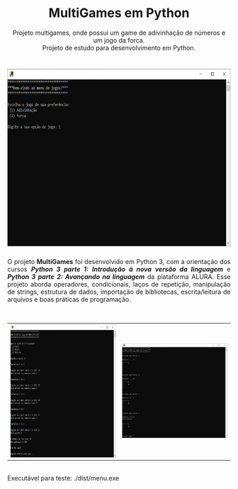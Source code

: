 <h1 align="center">MultiGames em Python</h1>
<p align="center">Projeto multigames, onde possui um game de adivinhação de números e um jogo da forca. <br>Projeto de estudo para desenvolvimento em Python.</p>
<h1 align="center">
  <img src="./imgs/menu.png" width=700px height=400px />
</h1>

<p align="justify">O projeto <b>MultiGames</b> foi desenvolvido em Python 3, com a orientação dos cursos <b><i>Python 3 parte 1: Introdução à nova versão da linguagem</i></b> e 
<b><i>Python 3 parte 2: Avançando na linguagem</i></b> da plataforma ALURA.
Esse projeto aborda operadores, condicionais, laços de repetição, manipulação de strings, estrutura de dados, importação de bibliotecas, escrita/leitura de arquivos
e boas práticas de programação.
</p>

<br />

 <table style="width:100%" border="0px">
  <tr>
    <td><img src="imgs/adivinhação.png" width="500" height="300"/></td>
    <td><img src="imgs/forca.png" width="500"/></td>
  </tr>
</table> 

<br />
Executável para teste: ./dist/menu.exe

